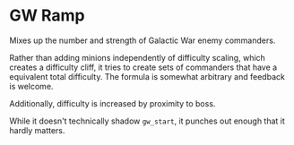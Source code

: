 # GW Ramp

Mixes up the number and strength of Galactic War enemy commanders.

Rather than adding minions independently of difficulty scaling, which creates a difficulty cliff, it tries to create sets of commanders that have a equivalent total difficulty. The formula is somewhat arbitrary and feedback is welcome.

Additionally, difficulty is increased by proximity to boss.

While it doesn't technically shadow `gw_start`, it punches out enough that it hardly matters.
